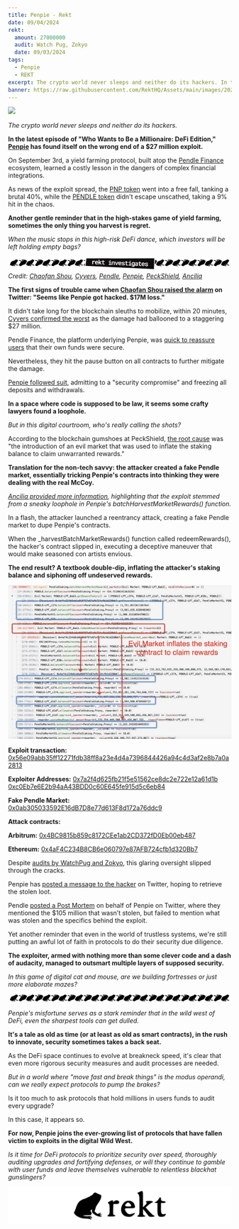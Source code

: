 ```yaml
---
title: Penpie - Rekt
date: 09/04/2024
rekt:
  amount: 27000000
  audit: Watch Pug, Zokyo
  date: 09/03/2024
tags:
  - Penpie
  - REKT
excerpt: The crypto world never sleeps and neither do its hackers. In the latest episode of Who Wants to Be a Millionaire - DeFi Edition, Penpie has found itself on the wrong end of a $27 million exploit.
banner: https://raw.githubusercontent.com/RektHQ/Assets/main/images/2023/01/penpie-rekt-header.png
---
```

![](https://raw.githubusercontent.com/RektHQ/Assets/main/images/2023/01/penpie-rekt-header.png)


_The crypto world never sleeps and neither do its hackers._

  

**In the latest episode of "Who Wants to Be a Millionaire: DeFi Edition," [Penpie](https://x.com/Penpiexyz_io) has found itself on the wrong end of a $27 million exploit.**

  

On September 3rd, a yield farming protocol, built atop the [Pendle Finance](https://x.com/pendle_fi) ecosystem, learned a costly lesson in the dangers of complex financial integrations.

  

As news of the exploit spread, the [PNP token](https://www.coingecko.com/en/coins/penpie) went into a free fall, tanking a brutal 40%, while the [PENDLE token](https://www.coingecko.com/en/coins/pendle) didn't escape unscathed, taking a 9% hit in the chaos.

  
**Another gentle reminder that in the high-stakes game of yield farming, sometimes the only thing you harvest is regret.**  
  
_When the music stops in this high-risk DeFi dance, which investors will be left holding empty bags?_

![](https://raw.githubusercontent.com/RektHQ/Assets/main/images/2021/09/rekt-investigates-linebreak.png)
_Credit: [Chaofan Shou](https://x.com/shoucccc/status/1831044487323529639), [Cyvers](https://x.com/CyversAlerts/status/1831050629050954035), [Pendle](https://x.com/pendle_fi/status/1831051530214203808), [Penpie](https://x.com/Penpiexyz_io/status/1831058385330118831), [PeckShield](https://x.com/peckshield/status/1831072098669953388), [Ancilia](https://x.com/AnciliaInc/status/1831082197312516588)_

  

**The first signs of trouble came when [Chaofan Shou raised the alarm](https://x.com/shoucccc/status/1831044487323529639) on Twitter: "Seems like Penpie got hacked. $17M loss."**

  

It didn't take long for the blockchain sleuths to mobilize, within 20 minutes, [Cyvers confirmed the worst](https://x.com/CyversAlerts/status/1831050629050954035) as the damage had ballooned to a staggering $27 million.

  

Pendle Finance, the platform underlying Penpie, was [quick to reassure users](https://x.com/pendle_fi/status/1831051530214203808) that their own funds were secure.

  

Nevertheless, they hit the pause button on all contracts to further mitigate the damage.

  

[Penpie followed suit](https://x.com/Penpiexyz_io/status/1831058385330118831), admitting to a "security compromise" and freezing all deposits and withdrawals.

  

**In a space where code is supposed to be law, it seems some crafty lawyers found a loophole.**  
  
_But in this digital courtroom, who's really calling the shots?_

  

According to the blockchain gumshoes at PeckShield, [the root cause](https://x.com/peckshield/status/1831072098669953388) was "the introduction of an evil market that was used to inflate the staking balance to claim unwarranted rewards."

  

**Translation for the non-tech savvy: the attacker created a fake Pendle market, essentially tricking Penpie's contracts into thinking they were dealing with the real McCoy.**  
  
_[Ancilia provided more information](https://x.com/AnciliaInc/status/1831082197312516588), highlighting that the exploit stemmed from a sneaky loophole in Penpie's batchHarvestMarketRewards() function._  
  
In a flash, the attacker launched a reentrancy attack, creating a fake Pendle market to dupe Penpie's contracts.  
  
When the _harvestBatchMarketRewards() function called redeemRewards(), the hacker's contract slipped in, executing a deceptive maneuver that would make seasoned con artists envious.  
  
**The end result? A textbook double-dip, inflating the attacker's staking balance and siphoning off undeserved rewards.**

![](https://raw.githubusercontent.com/RektHQ/Assets/main/images/2023/01/penpie-exploit.png)

**Exploit transaction:** [0x56e09abb35ff12271fdb38ff8a23e4d4a7396844426a94c4d3af2e8b7a0a2813](https://etherscan.io/tx/0x56e09abb35ff12271fdb38ff8a23e4d4a7396844426a94c4d3af2e8b7a0a2813)

  

**Exploiter Addresses:**
[0x7a2f4d625fb21f5e51562ce8dc2e722e12a61d1b  
](https://etherscan.io/address/0x7a2f4d625fb21f5e51562ce8dc2e722e12a61d1b)[0xc0Eb7e6E2b94aA43BDD0c60E645fe915d5c6eb84](https://etherscan.io/address/0xc0eb7e6e2b94aa43bdd0c60e645fe915d5c6eb84)

  

**Fake Pendle Market:**  
[0x0ab305033592E16dB7D8e77d613F8d172a76ddc9](https://etherscan.io/address/0x0ab305033592e16db7d8e77d613f8d172a76ddc9)

  

**Attack contracts:**  
  

**Arbitrum:**  [0x4BC9815b859c8172CEe1ab2CD372fD0Eb00eb487](https://arbiscan.io/address/0x4bc9815b859c8172cee1ab2cd372fd0eb00eb487)

**Ethereum:** [0x4aF4C234B8CB6e060797e87AFB724cfb1d320Bb7](https://etherscan.io/address/0x4af4c234b8cb6e060797e87afb724cfb1d320bb7)

  


  

Despite [audits by WatchPug and Zokyo](https://docs.penpiexyz.io/security/audit-reports), this glaring oversight slipped through the cracks.  
  
Penpie has [posted a message to the hacker](https://x.com/penpiexyz_io/status/1831157212963598555?s=46) on Twitter, hoping to retrieve the stolen loot.  
  
Pendle [posted a Post Mortem](https://x.com/pendle_fi/status/1831168623634993402) on behalf of Penpie on Twitter, where they mentioned the $105 million that wasn’t stolen, but failed to mention what was stolen and the specifics behind the exploit.  
  
Yet another reminder that even in the world of trustless systems, we're still putting an awful lot of faith in protocols to do their security due diligence.  
  
**The exploiter, armed with nothing more than some clever code and a dash of audacity, managed to outsmart multiple layers of supposed security.**  
  
_In this game of digital cat and mouse, are we building fortresses or just more elaborate mazes?_

![](https://raw.githubusercontent.com/RektHQ/Assets/main/images/2021/03/rekt-linebreak.png)

_Penpie's misfortune serves as a stark reminder that in the wild west of DeFi, even the sharpest tools can get dulled._

  

**It's a tale as old as time (or at least as old as smart contracts), in the rush to innovate, security sometimes takes a back seat.**

  

As the DeFi space continues to evolve at breakneck speed, it's clear that even more rigorous security measures and audit processes are needed.

  

_But in a world where "move fast and break things" is the modus operandi, can we really expect protocols to pump the brakes?_  
  
Is it too much to ask protocols that hold millions in users funds to audit every upgrade?  
  
In this case, it appears so.

  
**For now, Penpie joins the ever-growing list of protocols that have fallen victim to exploits in the digital Wild West.**  
  
_Is it time for DeFi protocols to prioritize security over speed, thoroughly auditing upgrades and fortifying defenses, or will they continue to gamble with user funds and leave themselves vulnerable to relentless blackhat gunslingers?_

![](https://raw.githubusercontent.com/RektHQ/Assets/main/images/2021/08/rekt-outline-conc.png)









